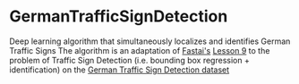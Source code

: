 # GermanTrafficSignDetection
Deep learning algorithm that simultaneously localizes and identifies German Traffic Signs
The algorithm is an adaptation of [Fastai's](https://www.fast.ai) [Lesson 9](https://github.com/fastai/fastai/blob/master/courses/dl2/pascal-multi.ipynb) to the problem of Traffic Sign Detection (i.e. bounding box regression + identification) on the  [German Traffic Sign Detection dataset](http://benchmark.ini.rub.de/?section=gtsdb&subsection=news) 


